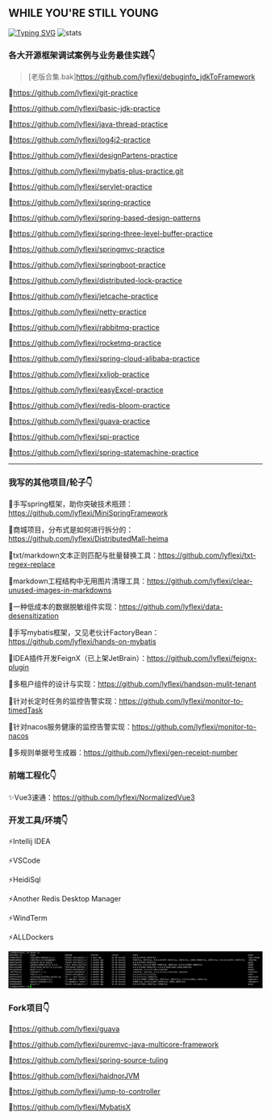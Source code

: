<!--
**lyflexi/lyflexi** is a ✨ _special_ ✨ repository because its `README.md` (this file) appears on your GitHub profile.

Here are some ideas to get you started:

- 🔭 I’m currently working on ...
- 🌱 I’m currently learning ...
- 👯 I’m looking to collaborate on ...
- 🤔 I’m looking for help with ...
- 💬 Ask me about ...
- 📫 How to reach me: ...
- 😄 Pronouns: ...
- ⚡ Fun fact: ...
-->
WHILE YOU'RE STILL YOUNG
---
[![Typing SVG](https://readme-typing-svg.demolab.com?font=Exo+2&size=28&pause=1000&vCenter=true&width=700&lines=requirements+and+ideas+are+the+origin+of+programming)](https://git.io/typing-svg)
![stats](https://github-readme-stats.vercel.app/api?username=lyflexi&show_icons=true&hide=prs,contribs)
### 各大开源框架调试案例与业务最佳实践👇
> [老版合集.bak]https://github.com/lyflexi/debuginfo_jdkToFramework

🐞https://github.com/lyflexi/git-practice

🐞https://github.com/lyflexi/basic-jdk-practice

🐞https://github.com/lyflexi/java-thread-practice

🐞https://github.com/lyflexi/log4j2-practice

🐞https://github.com/lyflexi/designPartens-practice

🐞https://github.com/lyflexi/mybatis-plus-practice.git

🐞https://github.com/lyflexi/servlet-practice

🐞https://github.com/lyflexi/spring-practice

🐞https://github.com/lyflexi/spring-based-design-patterns

🐞https://github.com/lyflexi/spring-three-level-buffer-practice

🐞https://github.com/lyflexi/springmvc-practice

🐞https://github.com/lyflexi/springboot-practice

🐞https://github.com/lyflexi/distributed-lock-practice

🐞https://github.com/lyflexi/jetcache-practice

🐞https://github.com/lyflexi/netty-practice

🐞https://github.com/lyflexi/rabbitmq-practice

🐞https://github.com/lyflexi/rocketmq-practice

🐞https://github.com/lyflexi/spring-cloud-alibaba-practice

🐞https://github.com/lyflexi/xxljob-practice

🐞https://github.com/lyflexi/easyExcel-practice

🐞https://github.com/lyflexi/redis-bloom-practice

🐞https://github.com/lyflexi/guava-practice

🐞https://github.com/lyflexi/spi-practice

🐞https://github.com/lyflexi/spring-statemachine-practice

---
### 我写的其他项目/轮子👇
🚀手写spring框架，助你突破技术瓶颈：https://github.com/lyflexi/MiniSpringFramework

🚀商城项目，分布式是如何进行拆分的：https://github.com/lyflexi/DistributedMall-heima

🚀txt/markdown文本正则匹配与批量替换工具：https://github.com/lyflexi/txt-regex-replace

🚀markdown工程结构中无用图片清理工具：https://github.com/lyflexi/clear-unused-images-in-markdowns

🚀一种低成本的数据脱敏组件实现：https://github.com/lyflexi/data-desensitization

🚀手写mybatis框架，又见老伙计FactoryBean：https://github.com/lyflexi/hands-on-mybatis

🚀IDEA插件开发FeignX（已上架JetBrain）：https://github.com/lyflexi/feignx-plugin

🚀多租户组件的设计与实现：https://github.com/lyflexi/handson-mulit-tenant

🚀针对长定时任务的监控告警实现：https://github.com/lyflexi/monitor-to-timedTask

🚀针对nacos服务健康的监控告警实现：https://github.com/lyflexi/monitor-to-nacos

🚀多规则单据号生成器：https://github.com/lyflexi/gen-receipt-number

### 前端工程化👇
✨Vue3速通：https://github.com/lyflexi/NormalizedVue3

### 开发工具/环境👇
⚡Intellij IDEA

⚡VSCode

⚡HeidiSql

⚡Another Redis Desktop Manager

⚡WindTerm

⚡ALLDockers

![image](./dockers-services.png)

### Fork项目👇
🌱https://github.com/lyflexi/guava

🌱https://github.com/lyflexi/puremvc-java-multicore-framework

🌱https://github.com/lyflexi/spring-source-tuling

🌱https://github.com/lyflexi/haidnorJVM

🌱https://github.com/lyflexi/jump-to-controller

🌱https://github.com/lyflexi/MybatisX
